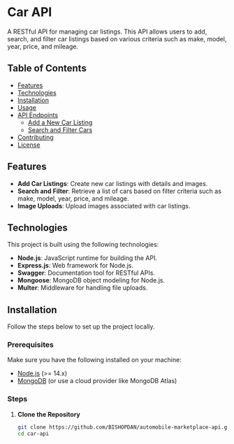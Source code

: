 # Car API

A RESTful API for managing car listings. This API allows users to add, search, and filter car listings based on various criteria such as make, model, year, price, and mileage.

## Table of Contents

- [Features](#features)
- [Technologies](#technologies)
- [Installation](#installation)
- [Usage](#usage)
- [API Endpoints](#api-endpoints)
  - [Add a New Car Listing](#add-a-new-car-listing)
  - [Search and Filter Cars](#search-and-filter-cars)
- [Contributing](#contributing)
- [License](#license)

## Features

- **Add Car Listings**: Create new car listings with details and images.
- **Search and Filter**: Retrieve a list of cars based on filter criteria such as make, model, year, price, and mileage.
- **Image Uploads**: Upload images associated with car listings.

## Technologies

This project is built using the following technologies:

- **Node.js**: JavaScript runtime for building the API.
- **Express.js**: Web framework for Node.js.
- **Swagger**: Documentation tool for RESTful APIs.
- **Mongoose**: MongoDB object modeling for Node.js.
- **Multer**: Middleware for handling file uploads.

## Installation

Follow the steps below to set up the project locally.

### Prerequisites

Make sure you have the following installed on your machine:

- [Node.js](https://nodejs.org/) (>= 14.x)
- [MongoDB](https://www.mongodb.com/) (or use a cloud provider like MongoDB Atlas)

### Steps

1. **Clone the Repository**

   ```bash
   git clone https://github.com/BISHOPDAN/automobile-marketplace-api.git
   cd car-api
